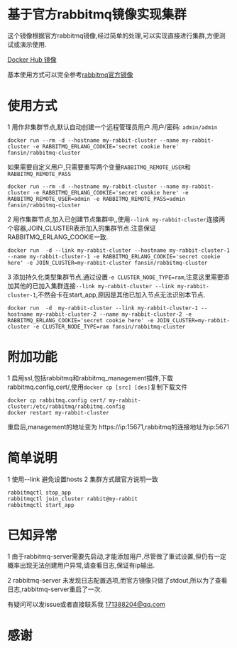 # 基于官方rabbitmq镜像实现集群

这个镜像根据官方rabbitmq镜像,经过简单的处理,可以实现直接进行集群,方便测试或演示使用.

[Docker Hub 镜像](https://hub.docker.com/r/fansin/rabbitmq-cluster/) 

基本使用方式可以完全参考[rabbitmq官方镜像](https://hub.docker.com/_/rabbitmq/)

# 使用方式

1 用作非集群节点,默认自动创建一个远程管理员用户.用户/密码: `admin/admin`

    docker run --rm -d --hostname my-rabbit-cluster --name my-rabbit-cluster -e RABBITMQ_ERLANG_COOKIE='secret cookie here' fansin/rabbitmq-cluster

如果需要自定义用户,只需要重写两个变量`RABBITMQ_REMOTE_USER`和`RABBITMQ_REMOTE_PASS`
    
    docker run --rm -d --hostname my-rabbit-cluster --name my-rabbit-cluster -e RABBITMQ_ERLANG_COOKIE='secret cookie here' -e RABBITMQ_REMOTE_USER=admin -e RABBITMQ_REMOTE_PASS=admin  fansin/rabbitmq-cluster

2 用作集群节点,加入已创建节点集群中,,使用`--link my-rabbit-cluster`连接两个容器,JOIN_CLUSTER表示加入的集群节点.注意保证RABBITMQ_ERLANG_COOKIE一致.

    docker run  -d --link my-rabbit-cluster --hostname my-rabbit-cluster-1 --name my-rabbit-cluster-1 -e RABBITMQ_ERLANG_COOKIE='secret cookie here' -e JOIN_CLUSTER=my-rabbit-cluster fansin/rabbitmq-cluster

3 添加持久化类型集群节点,通过设置`-e CLUSTER_NODE_TYPE=ram`,注意这里需要添加其他的已加入集群连接`--link my-rabbit-cluster --link my-rabbit-cluster-1`,不然会卡在start_app,原因是其他已加入节点无法识别本节点.

    docker run  -d  my-rabbit-cluster --link my-rabbit-cluster-1 --hostname my-rabbit-cluster-2 --name my-rabbit-cluster-2 -e RABBITMQ_ERLANG_COOKIE='secret cookie here' -e JOIN_CLUSTER=my-rabbit-cluster -e CLUSTER_NODE_TYPE=ram fansin/rabbitmq-cluster

# 附加功能

1 启用ssl,包括rabbitmq和rabbitmq_management插件,下载rabbitmq.config,cert/,使用`docker cp [src] [des]`复制下载文件

    docker cp rabbitmq.config cert/ my-rabbit-cluster:/etc/rabbitmq/rabbitmq.config
    docker restart my-rabbit-cluster
 重启后,management的地址变为 https://ip:15671,rabbitmq的连接地址为ip:5671

    

# 简单说明

1 使用--link 避免设置hosts
2 集群方式跟官方说明一致

    rabbitmqctl stop_app
    rabbitmqctl join_cluster rabbit@my-rabbit
    rabbitmqctl start_app


# 已知异常

1 由于rabbitmq-server需要先启动,才能添加用户,尽管做了重试设置,但仍有一定概率出现无法创建用户异常,请查看日志,保证有ip输出.

2 rabbitmq-server 未发现日志配置选项,而官方镜像只做了stdout,所以为了查看日志,rabbitmq-server重启了一次.

有疑问可以发issue或者直接联系我 171388204@qq.com

# 感谢
